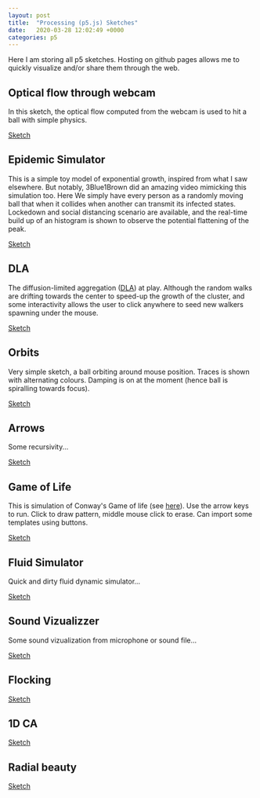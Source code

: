 ```yaml
---
layout: post
title:  "Processing (p5.js) Sketches"
date:   2020-03-28 12:02:49 +0000
categories: p5
---
```


Here I am storing all p5 sketches. Hosting on github pages allows me to quickly visualize and/or share them through the web.

## Optical flow through webcam

In this sketch, the optical flow computed from the webcam is used to hit a ball with simple physics.

[Sketch](/p5sketch/CamSketch/)

## Epidemic Simulator

This is a simple toy model of exponential growth, inspired from what I saw elsewhere. But notably, 3Blue1Brown did an amazing video mimicking this simulation too.
Here We simply have every person as a randomly moving ball that when it collides when another can transmit its infected states. Lockedown and social distancing scenario are available, and the real-time build up of an histogram is shown to observe the potential flattening of the peak.

[Sketch](/p5sketch/CollisionsBox2D/)

## DLA

The diffusion-limited aggregation ([DLA][dla]) at play. Although the random walks are drifting towards the center to speed-up the growth of the cluster, and some interactivity allows the user to click anywhere to seed new walkers spawning under the mouse.

[Sketch](/p5sketch/DLA/)


## Orbits

Very simple sketch, a ball orbiting around mouse position. Traces is shown with alternating colours.
Damping is on at the moment (hence ball is spiralling towards focus).

[Sketch](/p5sketch/OrbitalMouse/)


## Arrows

Some recursivity... 

[Sketch](/p5sketch/Arrows/)

[dla]: https://en.wikipedia.org/wiki/Diffusion-limited_aggregation

## Game of Life

This is simulation of Conway's Game of life (see [here](https://en.wikipedia.org/wiki/Conway's_Game_of_Life)). Use the arrow keys to run. Click to draw pattern, middle mouse click to erase. Can import some templates using buttons.

[Sketch](/p5sketch/GameOfLife/)

## Fluid Simulator

Quick and dirty fluid dynamic simulator...

[Sketch](/p5sketch/FluidFlow/)

## Sound Vizualizzer

Some sound vizualization from microphone or sound file...

[Sketch](/p5sketch/SoundVizualizer/)

## Flocking

[Sketch](/javasketch/Flocking/)


## 1D CA

[Sketch](/p5sketch/CA_1D/)

## Radial beauty

[Sketch](/p5sketch/RadialBeauty/)

